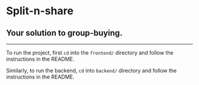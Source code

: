# Split-n-share
## Your solution to group-buying.
---

To run the project, first `cd` into the `frontend/` directory and follow the instructions in the README. 

Similarly, to run the backend, `cd` into `backend/` directory and follow the instructions in the README.